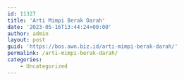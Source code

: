 ```yaml
---
id: 11327
title: 'Arti Mimpi Berak Darah'
date: '2023-05-16T13:44:24+00:00'
author: admin
layout: post
guid: 'https://bos.awn.biz.id/arti-mimpi-berak-darah/'
permalink: /arti-mimpi-berak-darah/
categories:
    - Uncategorized
---
```


